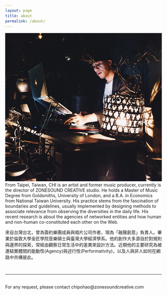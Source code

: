 ```yaml
---
layout: page
title: about
permalink: /about/
---
```


<img class="col one right" src="/img/prof_pic.jpg">

<br/>
From Taipei, Taiwan, CHI is an artist and former music producer, currently is the director of ZONESOUND CREATIVE studio. He holds a Master of Music Degree from Goldsmiths, University of London, and a B.A. in Economics from National Taiwan University. His practice stems from the fascination of boundaries and guidelines, usually implemented by designing methods to associate relevance from observing the diversities in the daily life. His recent research is about the agencies of networked entities and how human and non-human co-constituted each other on the Web.

來自台灣台北，曾為簽約樂團成員與唱片公司作者，現為「融聲創意」負責人。畢業於倫敦大學金匠學院音樂碩士與臺灣大學經濟學系。他的創作大多源自於對規則與邊界的探索，常經由觀察日常生活中的差異來設計方法。近期他的主要研究為被連結實體間的能動性(Agency)與述行性(Performativity)，以及人與非人如何在網路中共構彼此。

<br/>
<hr/>
<br/>
<span class="contacticon center">
	<a href="mailto:you@example.com"><i class="fa fa-envelope-square"></i></a>
	<a href="https://github.com" target="_blank"><i class="fa fa-github-square"></i></a>
	<a href="https://twitter.com" target="_blank"><i class="fa fa-twitter-square"></i></a>
</span>

<div class="col three caption">
	For any request, please contact chipohao@zonesoundcreative.com
</div>

